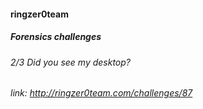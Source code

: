 #### ringzer0team
##### Forensics challenges
###### 2/3 Did you see my desktop?
###### link: http://ringzer0team.com/challenges/87
